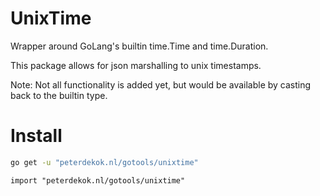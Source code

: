 # UnixTime
Wrapper around GoLang's builtin time.Time and time.Duration.

This package allows for json marshalling to unix timestamps.

Note: Not all functionality is added yet, but would be available by casting back to the builtin type.

# Install
```bash
go get -u "peterdekok.nl/gotools/unixtime"
```

```golang
import "peterdekok.nl/gotools/unixtime"
```
